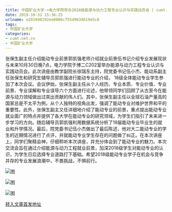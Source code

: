 ```yaml
---
title: 中国矿业大学->电力学院举办2018级能源与动力工程专业认识与实践动员会 | cumt.net.cn
date: 2019-10-31 15:36:25
urlname: e201940192ee8006c755d963d619e5c6
tags: 
- 中国矿业大学
categories:
- cumt.net.cn
- 中国矿业大学
---
```

张保生副主任介绍能动专业前景郭凯强老师介绍就业前景伍书记介绍专业发展现状与未来10月30日晚7点，电力学院于博二C202室举办能源与动力工程专业认识与实践动员会。此次讲座由教学副院长徐瑞东主持，院党委书记伍小杰、能动系副主任张保生和研究生辅导员郭凯强进行能动专业的介绍， 18级全体能动专业学生参加了本次会议。会议伊始，张保生副主任从个人经历、专业本质、专业价值、专业前景、专业误解和专业误导六个方面进行论述，他带领同学们回顾了从古至今在能源与动力领域做出过突出贡献的伟人们。其中，张保生副主任以全球石油产量高的国家总是不太平为例，从个人独特的视角出发，强调了能动专业对维护世界和平的重要性。此外，张保生副主又任详细地介绍了能动专业的前景，重点提出能动专业就业面广的特点并提供了各大学在能动专业的研究领域，为学生们指引了未来进一步学习的方向。随后辅导员郭凯强利用数据系统分析了19届能动专业毕业生的就业和升学情况。最后，院党委书记伍小杰做出了最后陈述，他对大二能动专业的学生的近期情况进行了点评，并就能动专业学生存在的问题做了纠正。在本次讲座上，同学们聚精会神，仔细聆听本次讲座，并充分体会到了能动专业的魅力。本次交流会旨在通过介绍能源与动力工程就业前景，加深2018级学生对能动专业的认识，为学生日后选择专业道路打下基础。希望2018级能动专业学子在机会与竞争并存的专业发展浪潮中，不畏挑战，不惧前行。

![图](http://xwzx.cumt.edu.cn/_upload/article/images/7c/3a/c5ef7f5042d79dcc8b2297b4bca2/05925afb-c604-4d48-896d-8dc1ec9caec3.jpg)

![图](http://xwzx.cumt.edu.cn/_upload/article/images/7c/3a/c5ef7f5042d79dcc8b2297b4bca2/eb7fa753-e760-457a-bf57-35c49abf41cd.jpg)

![图](http://xwzx.cumt.edu.cn/_upload/article/images/7c/3a/c5ef7f5042d79dcc8b2297b4bca2/a3b11140-6b6f-4727-a000-3a05b048eae8.jpg)

[转入文章首发地址](http://xwzx.cumt.edu.cn/5a/dd/c523a547549/page.htm)